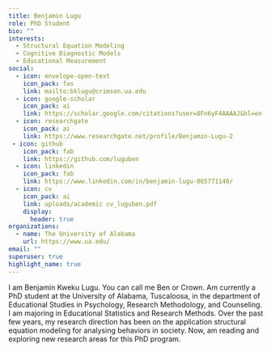 ```yaml
---
title: Benjamin Lugu
role: PhD Student
bio: ""
interests:
  - Structural Equation Modeling
  - Cognitive Diagnostic Models
  - Educational Measurement
social:
  - icon: envelope-open-text
    icon_pack: fas
    link: mailto:bklugu@crimson.ua.edu
  - icon: google-scholar
    icon_pack: ai
    link: https://scholar.google.com/citations?user=8Fn6yF4AAAAJ&hl=en
  - icon: researchgate
    icon_pack: ai
    link: https://www.researchgate.net/profile/Benjamin-Lugu-2
 - icon: github
    icon_pack: fab
    link: https://github.com/luguben
  - icon: linkedin
    icon_pack: fab
    link: https://www.linkedin.com/in/benjamin-lugu-065771140/
  - icon: cv
    icon_pack: ai
    link: uploads/academic cv_luguben.pdf
    display:
      header: true
organizations:
  - name: The University of Alabama
    url: https://www.ua.edu/
email: ""
superuser: true
highlight_name: true
---
```


I am Benjamin Kweku Lugu. You can call me Ben or Crown. Am currently a PhD student at the University of Alabama, Tuscaloosa, in the department of Educational Studies in Psychology, Research Methodology, and Counseling. I am majoring in Educational Statistics and Research Methods. Over the past few years, my research direction has been on the application structural equation modeling for analysing behaviors in society. Now, am reading and exploring new research areas for this PhD program.